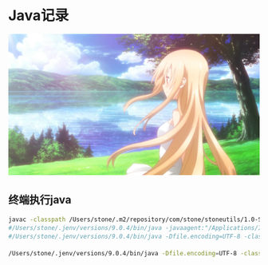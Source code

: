 <style>
  .body-inner{
    background: linear-gradient(to bottom, #FAF0CA 0%, #fff 100%) no-repeat scroll 0 0;
  }
</style>



# Java记录

![image](./assets/home.jpg)

## 终端执行java
```bash
javac -classpath /Users/stone/.m2/repository/com/stone/stoneutils/1.0-SNAPSHOT/stoneutils-1.0-SNAPSHOT.jar  src/com/stone/root/Hello.java
#/Users/stone/.jenv/versions/9.0.4/bin/java -javaagent:"/Applications/IntelliJ IDEA.app/Contents/lib/idea_rt.jar=54304:/Applications/IntelliJ IDEA.app/Contents/bin" -Dfile.encoding=UTF-8 -classpath /Users/stone/software/temp_folder/java_test/out/production/java_test:/Users/stone/.m2/repository/com/stone/stoneutils/1.0-SNAPSHOT/stoneutils-1.0-SNAPSHOT.jar com.stone.root.Hello
#/Users/stone/.jenv/versions/9.0.4/bin/java -Dfile.encoding=UTF-8 -classpath /Users/stone/software/temp_folder/java_test/out/production/java_test:/Users/stone/.m2/repository/com/stone/stoneutils/1.0-SNAPSHOT/stoneutils-1.0-SNAPSHOT.jar com.stone.root.Hello

/Users/stone/.jenv/versions/9.0.4/bin/java -Dfile.encoding=UTF-8 -classpath /Users/stone/software/temp_folder/java_test/src:/Users/stone/.m2/repository/com/stone/stoneutils/1.0-SNAPSHOT/stoneutils-1.0-SNAPSHOT.jar com.stone.root.Hello
```


